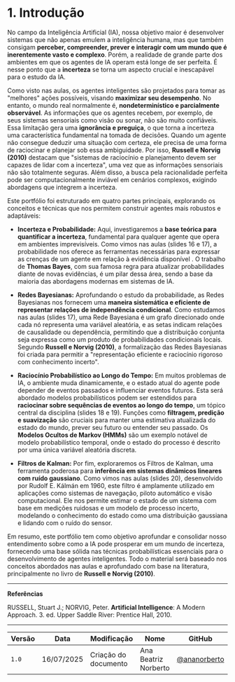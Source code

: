 # 1. Introdução

No campo da Inteligência Artificial (IA), nossa objetivo maior é desenvolver sistemas que não apenas emulem a inteligência humana, mas que também consigam **perceber, compreender, prever e interagir com um mundo que é inerentemente vasto e complexo**. Porém, a realidade de grande parte dos ambientes em que os agentes de IA operam está longe de ser perfeita. É nesse ponto que a **incerteza** se torna um aspecto crucial e inescapável para o estudo da IA.

Como visto nas aulas, os agentes inteligentes são projetados para tomar as "melhores" ações possíveis, visando **maximizar seu desempenho**. No entanto, o mundo real normalmente é, **nondeterminístico e parcialmente observável**. As informações que os agentes recebem, por exemplo, de seus sistemas sensoriais como visão ou sonar, não são muito confiáveis. Essa limitação gera uma **ignorância e preguiça**, o que torna a incerteza uma característica fundamental na tomada de decisões. Quando um agente não consegue deduzir uma situação com certeza, ele precisa de uma forma de raciocinar e planejar sob essa ambiguidade. Por isso, **Russell e Norvig (2010)** destacam que "sistemas de raciocínio e planejamento devem ser capazes de lidar com a incerteza", uma vez que as informações sensoriais não são totalmente seguras. Além disso, a busca pela racionalidade perfeita pode ser computacionalmente inviável em cenários complexos, exigindo abordagens que integrem a incerteza.

Este portfólio foi estruturado em quatro partes principais, explorando os conceitos e técnicas que nos permitem construir agentes mais robustos e adaptáveis:

*   **Incerteza e Probabilidade:** Aqui, investigaremos a **base teórica para quantificar a incerteza**, fundamental para qualquer agente que opera em ambientes imprevisíveis. Como vimos nas aulas (slides 16 e 17), a probabilidade nos oferece as ferramentas necessárias para expressar as crenças de um agente em relação à evidência disponível . O trabalho de **Thomas Bayes**, com sua famosa regra para atualizar probabilidades diante de novas evidências, é um pilar dessa área, sendo a base da maioria das abordagens modernas em sistemas de IA.

*   **Redes Bayesianas:** Aprofundando o estudo da probabilidade, as Redes Bayesianas nos fornecem uma **maneira sistemática e eficiente de representar relações de independência condicional**. Como estudamos nas aulas (slides 17), uma Rede Bayesiana é um grafo direcionado onde cada nó representa uma variável aleatória, e as setas indicam relações de causalidade ou dependência, permitindo que a distribuição conjunta seja expressa como um produto de probabilidades condicionais locais. Segundo **Russell e Norvig (2010)**, a formalização das Redes Bayesianas foi criada para permitir a "representação eficiente e raciocínio rigoroso com conhecimento incerto".

*   **Raciocínio Probabilístico ao Longo do Tempo:** Em muitos problemas de IA, o ambiente muda dinamicamente, e o estado atual do agente pode depender de eventos passados e influenciar eventos futuros. Esta será abordado modelos probabilísticos podem ser estendidos para **raciocinar sobre sequências de eventos ao longo do tempo**, um tópico central da disciplina (slides 18 e 19). Funções como **filtragem, predição e suavização** são cruciais para manter uma estimativa atualizada do estado do mundo, prever seu futuro ou entender seu passado. Os **Modelos Ocultos de Markov (HMMs)** são um exemplo notável de modelo probabilístico temporal, onde o estado do processo é descrito por uma única variável aleatória discreta.

*   **Filtros de Kalman:** Por fim, exploraremos os Filtros de Kalman, uma ferramenta poderosa para **inferência em sistemas dinâmicos lineares com ruído gaussiano**. Como vimos nas aulas (slides 20), desenvolvido por Rudolf E. Kálmán em 1960, este filtro é amplamente utilizado em aplicações como sistemas de navegação, piloto automático e visão computacional. Ele nos permite estimar o estado de um sistema com base em medições ruidosas e um modelo de processo incerto, modelando o conhecimento do estado como uma distribuição gaussiana e lidando com o ruído do sensor.

Em resumo, este portfólio tem como objetivo aprofundar e consolidar nosso entendimento sobre como a IA pode prosperar em um mundo de incerteza, fornecendo uma base sólida nas técnicas probabilísticas essenciais para o desenvolvimento de agentes inteligentes. Todo o material será baseado nos conceitos abordados nas aulas e aprofundado com base na literatura, principalmente no livro de **Russell e Norvig (2010)**.

---

**Referências**

RUSSELL, Stuart J.; NORVIG, Peter. **Artificial Intelligence**: A Modern Approach. 3. ed. Upper Saddle River: Prentice Hall, 2010.

---


| Versão | Data       | Modificação         | Nome                 | GitHub                                      |
|--------|------------|---------------------|----------------------|---------------------------------------------|
| `1.0`  | 16/07/2025 | Criação do documento | Ana Beatriz Norberto | [@ananorberto](https://github.com/ananorberto) |

